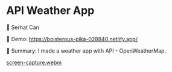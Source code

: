 # API Weather App

🔵 Serhat Can

🔵 Demo: https://boisterous-pika-028840.netlify.app/

🔵 Summary: I made a weather app with API - OpenWeatherMap.

[screen-capture.webm](https://user-images.githubusercontent.com/85739464/223233923-85f835e4-9fe5-4bb7-ace5-5f46a6050f97.webm)



